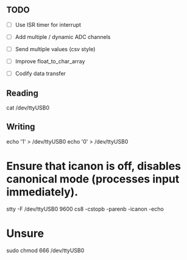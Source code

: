 ## TODO

- [ ] Use ISR timer for interrupt
- [ ] Add multiple / dynamic ADC channels
- [ ] Send multiple values (csv style)
- [ ] Improve float_to_char_array
- [ ] Codify data transfer



## Reading

cat /dev/ttyUSB0

## Writing

echo '1' > /dev/ttyUSB0
echo '0' > /dev/ttyUSB0

# Ensure that icanon is off, disables canonical mode (processes input immediately).

stty -F /dev/ttyUSB0 9600 cs8 -cstopb -parenb -icanon -echo

# Unsure

sudo chmod 666 /dev/ttyUSB0
